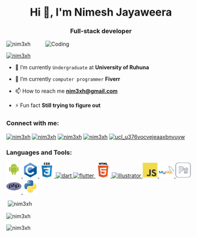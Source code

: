 <h1 align="center">Hi 👋, I'm Nimesh Jayaweera</h1>
<h3 align="center">Full-stack developer</h3>
<!-- <div align="right" style="display: flex; justify-content: space-between;"> -->
<!--   <img src="https://media.licdn.com/dms/image/D4E12AQGWZAOnLDRaQw/article-cover_image-shrink_600_2000/0/1656679844338?e=2147483647&v=beta&t=LXuiCyZghSphTvRRmE7VHke8tY9dUz1o6NTErlbbItQ" alt="Coding" width="400"> -->
  <img src="https://miro.medium.com/v2/resize:fit:1358/1*yw0TnheAGN-LPneDaTlaxw.gif" alt="Coding" width="400" align="right">
<!-- </div> -->

<p align="left"> <img src="https://komarev.com/ghpvc/?username=nim3xh&label=Profile%20views&color=0e75b6&style=flat" alt="nim3xh" /> </p>

<p align="left"> <a href="https://twitter.com/nim3xh" target="blank"><img src="https://img.shields.io/twitter/follow/nim3xh?logo=twitter&style=for-the-badge" alt="nim3xh" /></a> </p>

- 🔭 I’m currently `Undergraduate` at **University of Ruhuna**
  
- 🌱 I’m currently `computer programmer` **Fiverr**

- 📫 How to reach me **nim3xh@gmail.com**

- ⚡ Fun fact **Still trying to figure out**

<h3 align="left">Connect with me:</h3>
<p align="left">
<a href="https://twitter.com/nim3xh" target="blank"><img align="center" src="https://raw.githubusercontent.com/rahuldkjain/github-profile-readme-generator/master/src/images/icons/Social/twitter.svg" alt="nim3xh" height="30" width="40" /></a>
<a href="https://linkedin.com/in/nim3xh" target="blank"><img align="center" src="https://raw.githubusercontent.com/rahuldkjain/github-profile-readme-generator/master/src/images/icons/Social/linked-in-alt.svg" alt="nim3xh" height="30" width="40" /></a>
<a href="https://fb.com/im.nim3xh" target="blank"><img align="center" src="https://raw.githubusercontent.com/rahuldkjain/github-profile-readme-generator/master/src/images/icons/Social/facebook.svg" alt="nim3xh" height="30" width="40" /></a>
<a href="https://instagram.com/nim3xh" target="blank"><img align="center" src="https://raw.githubusercontent.com/rahuldkjain/github-profile-readme-generator/master/src/images/icons/Social/instagram.svg" alt="nim3xh" height="30" width="40" /></a>
<a href="https://www.youtube.com/@im.nim3xh" target="blank"><img align="center" src="https://raw.githubusercontent.com/rahuldkjain/github-profile-readme-generator/master/src/images/icons/Social/youtube.svg" alt="ucl_u376vocvejeaaxbnvuyw" height="30" width="40" /></a>
</p>

<h3 align="left">Languages and Tools:</h3>
<p align="left"> <a href="https://developer.android.com" target="_blank" rel="noreferrer"> <img src="https://raw.githubusercontent.com/devicons/devicon/master/icons/android/android-original-wordmark.svg" alt="android" width="40" height="40"/> </a> <a href="https://www.cprogramming.com/" target="_blank" rel="noreferrer"> <img src="https://raw.githubusercontent.com/devicons/devicon/master/icons/c/c-original.svg" alt="c" width="40" height="40"/> </a> <a href="https://www.w3schools.com/css/" target="_blank" rel="noreferrer"> <img src="https://raw.githubusercontent.com/devicons/devicon/master/icons/css3/css3-original-wordmark.svg" alt="css3" width="40" height="40"/> </a> <a href="https://dart.dev" target="_blank" rel="noreferrer"> <img src="https://www.vectorlogo.zone/logos/dartlang/dartlang-icon.svg" alt="dart" width="40" height="40"/> </a> <a href="https://flutter.dev" target="_blank" rel="noreferrer"> <img src="https://www.vectorlogo.zone/logos/flutterio/flutterio-icon.svg" alt="flutter" width="40" height="40"/> </a> <a href="https://www.w3.org/html/" target="_blank" rel="noreferrer"> <img src="https://raw.githubusercontent.com/devicons/devicon/master/icons/html5/html5-original-wordmark.svg" alt="html5" width="40" height="40"/> </a> <a href="https://www.adobe.com/in/products/illustrator.html" target="_blank" rel="noreferrer"> <img src="https://www.vectorlogo.zone/logos/adobe_illustrator/adobe_illustrator-icon.svg" alt="illustrator" width="40" height="40"/> </a> <a href="https://developer.mozilla.org/en-US/docs/Web/JavaScript" target="_blank" rel="noreferrer"> <img src="https://raw.githubusercontent.com/devicons/devicon/master/icons/javascript/javascript-original.svg" alt="javascript" width="40" height="40"/> </a> <a href="https://www.mysql.com/" target="_blank" rel="noreferrer"> <img src="https://raw.githubusercontent.com/devicons/devicon/master/icons/mysql/mysql-original-wordmark.svg" alt="mysql" width="40" height="40"/> </a> <a href="https://www.photoshop.com/en" target="_blank" rel="noreferrer"> <img src="https://raw.githubusercontent.com/devicons/devicon/master/icons/photoshop/photoshop-line.svg" alt="photoshop" width="40" height="40"/> </a> <a href="https://www.php.net" target="_blank" rel="noreferrer"> <img src="https://raw.githubusercontent.com/devicons/devicon/master/icons/php/php-original.svg" alt="php" width="40" height="40"/> </a> <a href="https://www.python.org" target="_blank" rel="noreferrer"> <img src="https://raw.githubusercontent.com/devicons/devicon/master/icons/python/python-original.svg" alt="python" width="40" height="40"/> </a> </p>

<p>&nbsp;<img align="center" src="https://github-readme-stats.vercel.app/api?username=nim3xh&show_icons=true&locale=en&theme=algolia" alt="nim3xh"/></p>

<p><img align="center" src="https://github-readme-streak-stats.herokuapp.com/?user=nim3xh&theme=algolia" alt="nim3xh"/></p>

<!-- <a href="#nim3xh-lk-title">
  <img width="55%" src="https://github-readme-stats.vercel.app/api?username=nim3xh&show_icons=true&title_color=18d26e&icon_color=18d26e&text_color=ffffff&bg_color=040404&border_color=18d26e" alt="nim3xh" align="left" />
</a> -->

<a href="#nim3xh-title">
  <img width="40%" src="https://github-readme-stats.vercel.app/api/top-langs/?username=nim3xh&title_color=18d26e&text_color=ffffff&theme=algolia&langs_count=8&layout=compact" alt="nim3xh" align="left" />
</a>

<!---
nim3xh/nim3xh is a ✨ special ✨ repository because its `README.md` (this file) appears on your GitHub profile.
You can click the Preview link to take a look at your changes.
--->
